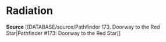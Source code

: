 ﻿---
id: '421'
name: Radiation
rarity: Common
rus_type_level: null
source: '[[DATABASE/source/Pathfinder 173. Doorway to the Red Star|Pathfinder #173:
  Doorway to the Red Star]]'
trait:
- Radiation
type: Trait

---
# Radiation

**Source** [[DATABASE/source/Pathfinder 173. Doorway to the Red Star|Pathfinder #173: Doorway to the Red Star]]